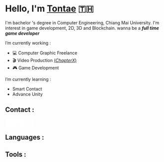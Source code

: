 # Hello, I'm [Tontae](https://www.facebook.com/tontae.programmer) :thailand:
I'm bachelor 's degree in Computer Engineering, Chiang Mai University. I'm interest in game development, 2D, 3D and Blockchain. wanna be a ***full time game developer***

I’m currently working :
- :computer: Computer Graphic Freelance
- :clapper: Video Production [(_ChapterX_)](https://www.facebook.com/ChapterXfilms)
- :video_game: Game Development

I’m currently learning :
- Smart Contact
- Advance Unity

## Contact : ##

<a href="https://www.facebook.com/tontae.programmer"><img src="https://github.com/Tontae/Tontae/blob/main/Icon/facebook-icon.png" align="left" height="30" width="30" ></a>
<a href="https://twitter.com/Tontae_P"><img src="https://github.com/Tontae/Tontae/blob/main/Icon/twitter-icon.png" align="left" height="30" width="30" ></a>
<a href="https://instagram.com/tontae_p?utm_medium=copy_link"><img src="https://github.com/Tontae/Tontae/blob/main/Icon/instagram-icon.png" align="left" height="30" width="30" ></a>
<br />
## Languages :

## Tools :
